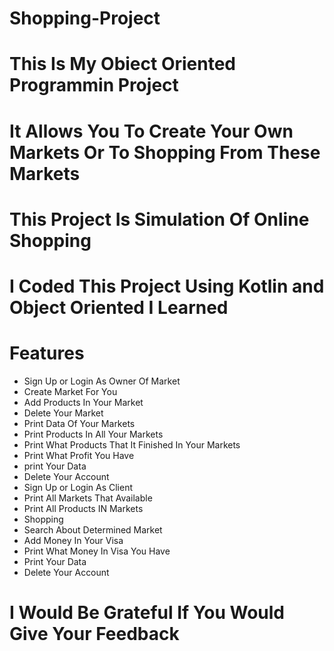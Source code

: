 # Shopping-Project
# This Is My Obiect Oriented Programmin Project
# It Allows You To Create Your Own Markets Or To Shopping From These Markets
# This Project Is Simulation Of Online Shopping
# I Coded This Project Using Kotlin and Object Oriented I Learned
# Features
- Sign Up or Login As Owner Of Market
- Create Market For You
- Add Products In Your Market
- Delete Your Market
- Print Data Of Your Markets
- Print Products In All Your Markets
- Print What Products That It Finished In Your Markets
- Print What Profit You Have
- print Your Data
- Delete Your Account
- Sign Up or Login As Client
- Print All Markets That Available
- Print All Products IN Markets
- Shopping
- Search About Determined Market
- Add Money In Your Visa
- Print What Money In Visa You Have
- Print Your Data
- Delete Your Account
# I Would Be Grateful If You Would Give Your Feedback
